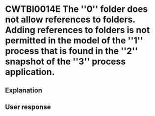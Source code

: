 # CWTBI0014E The ''0'' folder does not allow references to folders. Adding references to folders is not permitted in the model of the ''1'' process that is found in the ''2'' snapshot of the ''3'' process application.

## Explanation

## User response